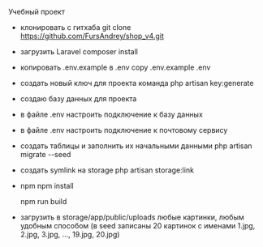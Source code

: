 Учебный проект

- клонировать с гитхаба 
    git clone https://github.com/FursAndrey/shop_v4.git

- загрузить Laravel
    composer install

- копировать .env.example в .env
    copy .env.example .env

- создать новый ключ для проекта команда
    php artisan key:generate

- создаю базу данных для проекта

- в файле .env настроить подключение к базу данных

- в файле .env настроить подключение к почтовому сервису

- создать таблицы и заполнить их начальными данными
    php artisan migrate --seed

- создать symlink на storage
    php artisan storage:link

- npm
    npm install

    npm run build

- загрузить в storage/app/public/uploads любые картинки, любым удобным способом
    (в seed записаны 20 картинок с именами 1.jpg, 2.jpg, 3.jpg, ..., 19.jpg, 20.jpg)